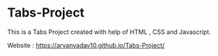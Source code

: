 # Tabs-Project
 
This is a Tabs Project created with help of HTML , CSS and Javascript.

Website :  https://aryanyadav10.github.io/Tabs-Project/
